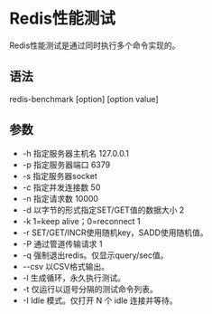 # Redis性能测试
Redis性能测试是通过同时执行多个命令实现的。
## 语法
redis-benchmark [option] [option value]
## 参数
* -h	指定服务器主机名                        127.0.0.1
* -p	指定服务器端口                          6379
* -s	指定服务器socket
* -c	指定并发连接数                          50
* -n	指定请求数                              10000
* -d	以字节的形式指定SET/GET值的数据大小      2
* -k	1=keep alive；0=reconnect               1
* -r	SET/GET/INCR使用随机key，SADD使用随机值。
* -P	通过管道传输<numreq>请求                1
* -q	强制退出redis。仅显示query/sec值。	
* --csv	以CSV格式输出。
* -l	生成循环，永久执行测试。
* -t	仅运行以逗号分隔的测试命令列表。	
* -I	Idle 模式。仅打开 N 个 idle 连接并等待。